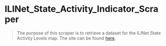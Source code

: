 # ILINet_State_Activity_Indicator_Scraper

> The purpose of this scraper is to retrieve a dataset for the ILINet State Activity Levels map. The site can be found [here](https://gis.cdc.gov/grasp/fluview/main.html).